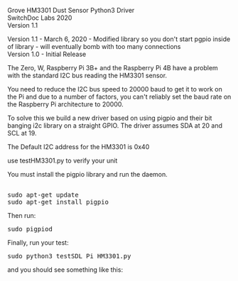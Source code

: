 Grove HM3301 Dust Sensor Python3 Driver<BR>
SwitchDoc Labs 2020<BR>
Version 1.1<BR>

Version 1.1 - March 6, 2020 - Modified library so you don't start pgpio inside of library - will eventually bomb with too many connections<BR>
Version 1.0 - Initial Release<BR>

The Zero, W, Raspberry Pi 3B+ and the Raspberry Pi 4B have a problem with the standard I2C bus reading the HM3301 sensor.<BR>

You need to reduce the I2C bus speed to 20000 baud to get it to work on the Pi and due to a number of factors, you can't reliably set the baud rate on the Raspberry Pi architecture to 20000.<BR>

To solve this we build a new driver based on using pigpio and their bit banging i2c library on a straight GPIO.   The driver assumes SDA at 20 and SCL at 19. <BR>

The Default I2C address for the HM3301 is 0x40<BR>

use testHM3301.py to verify your unit <BR>

You must install the pigpio library and run the daemon.


<pre>

sudo apt-get update
sudo apt-get install pigpio
</pre>

Then run:

<pre>
sudo pigpiod
</pre>

Finally, run your test:
<pre>
sudo python3 testSDL_Pi_HM3301.py
</pre>
and you should see something like this:


